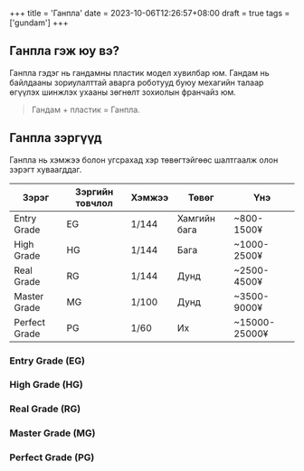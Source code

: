 +++
title = 'Ганпла'
date = 2023-10-06T12:26:57+08:00
draft = true
tags = ['gundam']
+++

## Ганпла гэж юу вэ? 
Ганпла гэдэг нь гандамны пластик модел хувилбар юм. Гандам нь байлдааны зориулалттай аварга роботууд буюу мехагийн талаар өгүүлэх шинжлэх ухааны зөгнөлт зохиолын франчайз юм.
> Гандам + пластик = Ганпла. 

## Ганпла зэргүүд
Ганпла нь хэмжээ болон угсрахад хэр төвөгтэйгөөс шалтгаалж олон зэрэгт хуваагддаг.

| Зэрэг | Зэргийн товчлол | Хэмжээ | Төвөг | Үнэ |
| ----- | ----- | ----- |  ---------- | ---- |
| Entry Grade | EG | 1/144 | Хамгийн бага | ~800-1500¥ | 
| High Grade | HG | 1/144 | Бага | ~1000-2500¥ | 
| Real Grade | RG | 1/144 | Дунд | ~2500-4500¥ | 
| Master Grade | MG | 1/100 | Дунд | ~3500-9000¥ | 
| Perfect Grade | PG | 1/60 | Их | ~15000-25000¥ | 

### Entry Grade (EG)
### High Grade (HG)
### Real Grade (RG)
### Master Grade (MG)
### Perfect Grade (PG)


